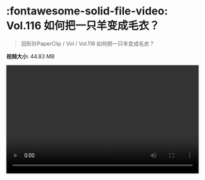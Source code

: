 # :fontawesome-solid-file-video: Vol.116 如何把一只羊变成毛衣？

> 回形针PaperClip / Vol / Vol.116 如何把一只羊变成毛衣？

**视频大小**: 44.83 MB

<video id="V-c74439ce9cfabd351fac58e31969e671" width="512" height="288" preload="none" playsinline webkit-playsinline></video>